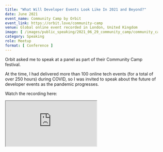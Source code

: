 ```yaml
---
title: "What Will Developer Events Look Like In 2021 and Beyond?"
date: June 2021
event_name: Community Camp by Orbit
event_link: https://orbit.love/community-camp
venue: Global online event recorded in London, United Kingdom
image: [ /images/public_speaking/2021_06_29_community_camp/community_camp_speaker_card.jpeg ]
category: Speaking
role: Meetup
format: [ Conference ]
---
```


Orbit asked me to speak at a panel as part of their Community Camp festival.

At the time, I had delivered more than 100 online tech events (for a total of over 250 hours) during COVID, so I was invited to speak about the future of developer events as the pandemic progresses.

Watch the recording here:

<div class="embed-responsive embed-responsive-16by9">
  <iframe src="https://player.twitch.tv/?video=1071333159&t=00h07m41s&parent=suze.dev&autoplay=false" allowfullscreen></iframe>
</div>
